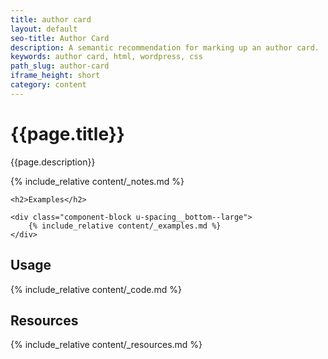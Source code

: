 ```yaml
---
title: author card
layout: default
seo-title: Author Card
description: A semantic recommendation for marking up an author card.
keywords: author card, html, wordpress, css
path_slug: author-card
iframe_height: short
category: content
---
```


<div class="u-align-center--small">
	<h1>{{page.title}}</h1>
	<p class="u-lighten u-spacing__bottom--large">
		{{page.description}}
	</p>
</div>

{% include_relative content/_notes.md %}

<div class="u-spacing__top--large">

	<h2>Examples</h2>

	<div class="component-block u-spacing__bottom--large">
		{% include_relative content/_examples.md %}
	</div>
</div>

## Usage
<div class="component-block u-spacing__bottom--large">
	{% include_relative content/_code.md %}
</div>

## Resources
<div class="component-block u-spacing__bottom--large">
	{% include_relative content/_resources.md %}
</div>
